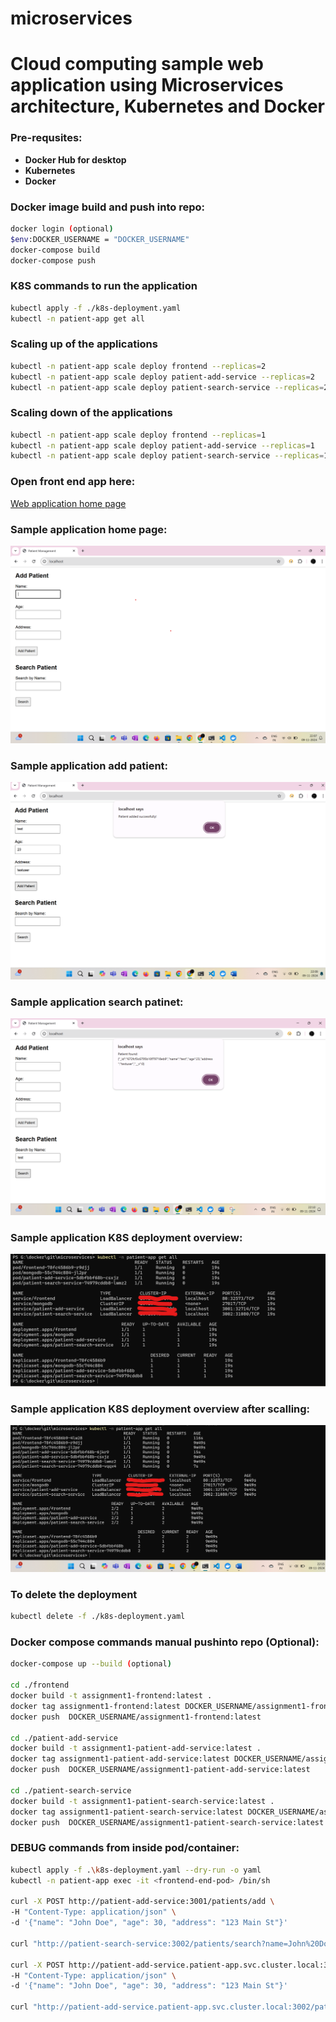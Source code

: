 # microservices

# Cloud computing sample web application using Microservices architecture, Kubernetes and Docker

### Pre-requsites:
- **Docker Hub for desktop**
- **Kubernetes**
- **Docker**

### Docker image build and push into repo:
```bash
docker login (optional)
$env:DOCKER_USERNAME = "DOCKER_USERNAME"
docker-compose build
docker-compose push
```

### K8S commands to run the application
```bash
kubectl apply -f ./k8s-deployment.yaml
kubectl -n patient-app get all
```

### Scaling up of the applications
```bash
kubectl -n patient-app scale deploy frontend --replicas=2
kubectl -n patient-app scale deploy patient-add-service --replicas=2
kubectl -n patient-app scale deploy patient-search-service --replicas=2
```

### Scaling down of the applications
```bash
kubectl -n patient-app scale deploy frontend --replicas=1
kubectl -n patient-app scale deploy patient-add-service --replicas=1
kubectl -n patient-app scale deploy patient-search-service --replicas=1
```

### Open front end app here: 
[Web application home page](http://localhost:80)

### Sample application home page:
![Screenshot of the app](images/1.png)

### Sample application add patient:
![Screenshot of the app](images/2.png)

### Sample application search patinet:
![Screenshot of the app](images/3.png)

### Sample application K8S deployment overview:
![Screenshot of the app](images/4.png)

### Sample application K8S deployment overview after scalling:
![Screenshot of the app](images/5.png)

### To delete the deployment
```bash
kubectl delete -f ./k8s-deployment.yaml
```

### Docker compose commands manual pushinto repo (Optional):
```bash
docker-compose up --build (optional)

cd ./frontend
docker build -t assignment1-frontend:latest .
docker tag assignment1-frontend:latest DOCKER_USERNAME/assignment1-frontend:latest
docker push  DOCKER_USERNAME/assignment1-frontend:latest

cd ./patient-add-service
docker build -t assignment1-patient-add-service:latest .
docker tag assignment1-patient-add-service:latest DOCKER_USERNAME/assignment1-patient-add-service:latest
docker push  DOCKER_USERNAME/assignment1-patient-add-service:latest

cd ./patient-search-service
docker build -t assignment1-patient-search-service:latest .
docker tag assignment1-patient-search-service:latest DOCKER_USERNAME/assignment1-patient-search-service:latest
docker push  DOCKER_USERNAME/assignment1-patient-search-service:latest
```

### DEBUG commands from inside pod/container:
```bash
kubectl apply -f .\k8s-deployment.yaml --dry-run -o yaml
kubectl -n patient-app exec -it <frontend-end-pod> /bin/sh

curl -X POST http://patient-add-service:3001/patients/add \
-H "Content-Type: application/json" \
-d '{"name": "John Doe", "age": 30, "address": "123 Main St"}'

curl "http://patient-search-service:3002/patients/search?name=John%20Doe"
 
curl -X POST http://patient-add-service.patient-app.svc.cluster.local:3001/patients/add \
-H "Content-Type: application/json" \
-d '{"name": "John Doe", "age": 30, "address": "123 Main St"}'

curl "http://patient-add-service.patient-app.svc.cluster.local:3002/patients/search?name=John%20Doe"
```